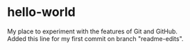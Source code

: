 # hello-world
My place to experiment with the features of Git and GitHub.  
Added this line for my first commit on branch "readme-edits".
